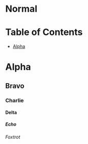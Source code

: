 # Normal

# Table of Contents

- [Alpha](#alpha)

# Alpha

## Bravo

### Charlie

#### Delta

##### Echo

###### Foxtrot
